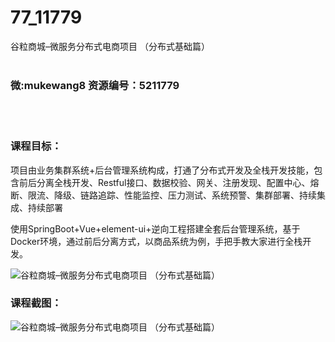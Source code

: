 # 77_11779
谷粒商城–微服务分布式电商项目 （分布式基础篇）
<br/></br>
<h3>微:mukewang8 资源编号：5211779</h3>
<br/></br>
<h3>课程目标：</h3>
<p>项目由业务集群系统+后台管理系统构成，打通了分布式开发及全栈开发技能，包含前后分离全栈开发、Restful接口、数据校验、网关、注册发现、配置中心、熔断、限流、降级、链路追踪、性能监控、压力测试、系统预警、集群部署、持续集成、持续部署</p>
<p>使用SpringBoot+Vue+element-ui+逆向工程搭建全套后台管理系统，基于Docker环境，通过前后分离方式，以商品系统为例，手把手教大家进行全栈开发。</p>
<p><img src="https://www.ko996.com/wp-content/uploads/img/2020/04/2-2.png" alt="谷粒商城–微服务分布式电商项目 （分布式基础篇）"></p>
<h3>课程截图：</h3>
<p><img src="https://www.ko996.com/wp-content/uploads/img/2020/04/1-2.png" alt="谷粒商城–微服务分布式电商项目 （分布式基础篇）"></p>
